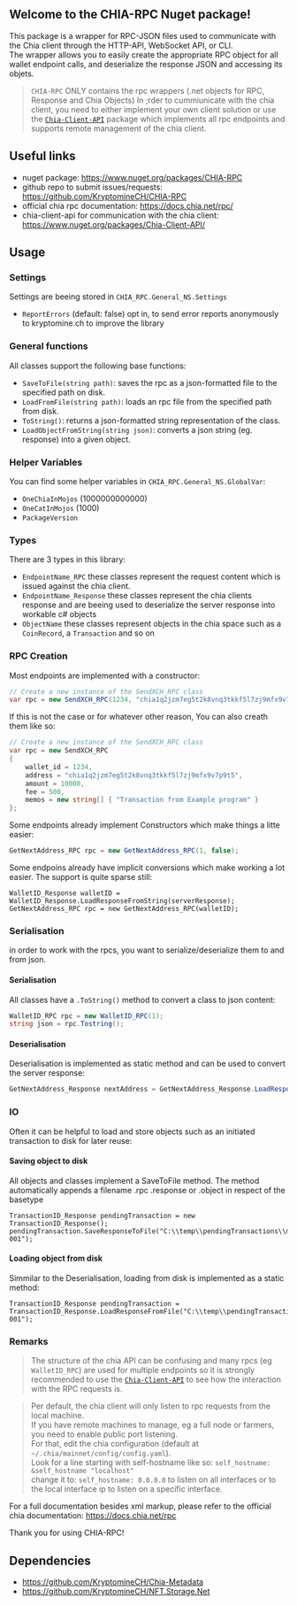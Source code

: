 ## Welcome to the CHIA-RPC Nuget package!

This package is a wrapper for RPC-JSON files used to communicate with the Chia client through the HTTP-API, WebSocket API, or CLI.  
The wrapper allows you to easily create the appropriate RPC object for all wallet endpoint calls, and deserialize the response JSON and accessing its objets.

> `CHIA-RPC` ONLY contains the rpc wrappers (.net objects for RPC, Response and Chia Objects) In ;rder to cummiunicate with the chia client, you need to either implement your own client solution or use the [`Chia-Client-API`](https://www.nuget.org/packages/Chia-Client-API/) package which implements all rpc endpoints and supports remote management of the chia client. 

## Useful links
- nuget package: https://www.nuget.org/packages/CHIA-RPC  
- github repo to submit issues/requests: https://github.com/KryptomineCH/CHIA-RPC
- official chia rpc documentation: https://docs.chia.net/rpc/
- chia-client-api for communication with the chia client: https://www.nuget.org/packages/Chia-Client-API/

## Usage
### Settings
Settings are beeing stored in `CHIA_RPC.General_NS.Settings`
- `ReportErrors` (default: false) opt in, to send error reports anonymously to kryptomine.ch to improve the library

### General functions
All classes support the following base functions:
- `SaveToFile(string path)`: saves the rpc as a json-formatted file to the specified path on disk.
- `LoadFromFile(string path)`: loads an rpc file from the specified path from disk.
- `ToString()`: returns a json-formatted string representation of the class.
- `LoadObjectFromString(string json)`: converts a json string (eg. response) into a given object.

### Helper Variables
You can find some helper variables in `CHIA_RPC.General_NS.GlobalVar`:
- `OneChiaInMojos` (1000000000000)
- `OneCatInMojos` (1000)
- `PackageVersion`

### Types
There are 3 types in this library:
- `EndpointName_RPC` these classes represent the request content which is issued against the chia client.
- `EndpointName_Response` these classes represent the chia clients response and are beeing used to deserialize the server response into workable c# objects
- `ObjectName` these classes represent objects in the chia space such as a `CoinRecord`, a `Transaction` and so on

### RPC Creation
Most endpoints are implemented with a constructor:
```C#
// Create a new instance of the SendXCH_RPC class
var rpc = new SendXCH_RPC(1234, "chia1q2jzm7eg5t2k8vnq3tkkf5l7zj9mfx9v7p9t5", 1000, 500, new string[] { "Transaction from Example program" })
```

If this is not the case or for whatever other reason, You can also creath them like so:
```C#
// Create a new instance of the SendXCH_RPC class
var rpc = new SendXCH_RPC
{
    wallet_id = 1234,
    address = "chia1q2jzm7eg5t2k8vnq3tkkf5l7zj9mfx9v7p9t5",
    amount = 10000,
    fee = 500,
    memos = new string[] { "Transaction from Example program" }
};
```

Some endpoints already implement Constructors which make things a litte easier:
```C#
GetNextAddress_RPC rpc = new GetNextAddress_RPC(1, false);
```

Some endpoins already have implicit conversions which make working a lot easier. The support is quite sparse still:
```
WalletID_Response walletID = WalletID_Response.LoadResponseFromString(serverResponse);
GetNextAddress_RPC rpc = new GetNextAddress_RPC(walletID);
```

### Serialisation
in order to work with the rpcs, you want to serialize/deserialize them to and from json.
#### Serialisation
All classes have a `.ToString()` method to convert a class to json content:
```c#
WalletID_RPC rpc = new WalletID_RPC(1);
string json = rpc.Tostring();
```
#### Deserialisation
Deserialisation is implemented as static method and can be used to convert the server response:
```c#
GetNextAddress_Response nextAddress = GetNextAddress_Response.LoadResponseFromString(serverResponse);
```

### IO
Often it can be helpful to load and store objects such as an initiated transaction to disk for later reuse:
#### Saving object to disk
All objects and classes implement a SaveToFile method. The method automatically appends a filename .rpc .response or .object in respect of the basetype
```
TransactionID_Response pendingTransaction = new TransactionID_Response();
pendingTransaction.SaveResponseToFile("C:\\temp\\pendingTransactions\\mytransaction-001");
```
#### Loading object from disk
Simmilar to the Deserialisation, loading from disk is implemented as a static method:
```
TransactionID_Response pendingTransaction = TransactionID_Response.LoadResponseFromFile("C:\\temp\\pendingTransactions\\mytransaction-001");
```

### Remarks
> The structure of the chia API can be confusing and many rpcs (eg `WalletID_RPC`) are used for multiple endpoints so it is strongly recommended to use the [`Chia-Client-API`](https://www.nuget.org/packages/Chia-Client-API/) to see how the interaction with the RPC requests is.

> Per default, the chia client will only listen to rpc requests from the local machine.  
If you have remote machines to manage, eg a full node or farmers, you need to enable public port listening.  
For that, edit the chia configuration (default at `~/.chia/mainnet/config/config.yaml`).  
Look for a line starting with self-hostname like so: `self_hostname: &self_hostname "localhost"`   
change it to: `self_hostname: 0.0.0.0` to listen on all interfaces or to the local interface ip to listen on a specific interface.  

For a full documentation besides xml markup, please refer to the official chia documentation:
https://docs.chia.net/rpc

Thank you for using CHIA-RPC!

## Dependencies
- https://github.com/KryptomineCH/Chia-Metadata
- https://github.com/KryptomineCH/NFT.Storage.Net
